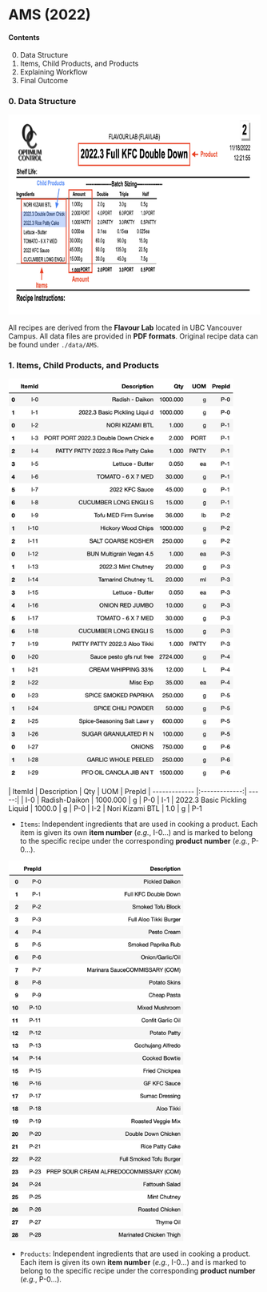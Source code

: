 # AMS (2022)

#### Contents
0. Data Structure
1. Items, Child Products, and Products
2. Explaining Workflow
3. Final Outcome


### 0. Data Structure
<img src="image/full_KFC_burger.png" width="800" height="400">

All recipes are derived from the **Flavour Lab** located in UBC Vancouver Campus. All data files are provided in **PDF formats**. Original recipe data can be found under `./data/AMS`. 

### 1. Items, Child Products, and Products
<img src="image/items_df.png" width="450" height="800">

| ItemId        | Description       | Qty  | UOM | PrepId
| ------------- |:-------------:| -----:|
| I-0      | Radish-Daikon | 1000.000 | g | P-0
| I-1      | 2022.3 Basic Pickling Liquid      |   1000.0 | g | P-0
| I-2 | Nori Kizami BTL      |   1.0 | g | P-1

- `Items`: Independent ingredients that are used in cooking a product. Each item is given its own **item number** (*e.g.*, I-0...) and is marked to belong to the specific recipe under the corresponding **product number** (*e.g.*, P-0...). 

<img src="image/prep_df.png" width="350" height="760">

- `Products`: Independent ingredients that are used in cooking a product. Each item is given its own **item number** (*e.g.*, I-0...) and is marked to belong to the specific recipe under the corresponding **product number** (*e.g.*, P-0...). 



